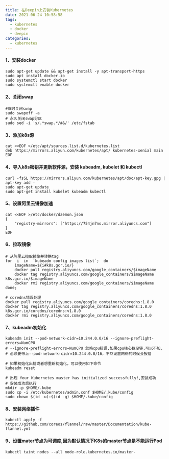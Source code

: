 ```yaml
---
title: 在Deepin上安装Kubernetes
date: 2021-06-24 10:58:58
tags:
  - kubernetes
  - docker
  - deepin
categories:
  - kubernetes
---
```


#### 1、安装docker

```shell
sudo apt-get update && apt-get install -y apt-transport-https
sudo apt install docker.io
sudo systemctl start docker
sudo systemctl enable docker
```

#### 2、关闭swap

```
#临时关闭swap
sudo swapoff -a
# 永久关闭swap分区
sudo sed -i 's/.*swap.*/#&/' /etc/fstab
```

#### 3、添加k8s源

```
cat <<EOF >/etc/apt/sources.list.d/kubernetes.list
deb https://mirrors.aliyun.com/kubernetes/apt/ kubernetes-xenial main
EOF
```

#### 4、导入k8s密钥并更新软件源，安装 kubeadm, kubelet 和 kubectl

```shell
curl -fsSL https://mirrors.aliyun.com/kubernetes/apt/doc/apt-key.gpg | apt-key add -
sudo apt-get update
sudo apt-get install kubelet kubeadm kubectl
```

#### 5、设置阿里云镜像加速

```
cat <<EOF >/etc/docker/daemon.json
{
    "registry-mirrors": ["https://754jn7no.mirror.aliyuncs.com"]
}
EOF
```

#### 6、拉取镜像

```
# 从阿里云拉取镜像并转换tag
for  i  in  `kubeadm config images list`;  do
    imageName=${i#k8s.gcr.io/}
    docker pull registry.aliyuncs.com/google_containers/$imageName
    docker tag registry.aliyuncs.com/google_containers/$imageName k8s.gcr.io/$imageName
    docker rmi registry.aliyuncs.com/google_containers/$imageName
done;

# coredns错误处理
docker pull registry.aliyuncs.com/google_containers/coredns:1.8.0
docker tag registry.aliyuncs.com/google_containers/coredns:1.8.0 k8s.gcr.io/coredns/coredns:v1.8.0
docker rmi registry.aliyuncs.com/google_containers/coredns:1.8.0
```

#### 7、kubeadm初始化

```shell
kubeadm init --pod-network-cidr=10.244.0.0/16 --ignore-preflight-errors=NumCPU 
# --ignore-preflight-errors=NumCPU 忽略cpu错误,如果cpu核心数足够,可以不加.
# 必须要带上--pod-network-cidr=10.244.0.0/16，不然设置网络的时候会报错

# 如果初始化出错或者想重新初始化，可以使用如下命令
kubeadm reset

# 出现 Your Kubernetes master has initialized successfully!,安装成功
# 安装成功后执行
mkdir -p $HOME/.kube
sudo cp -i /etc/kubernetes/admin.conf $HOME/.kube/config
sudo chown $(id -u):$(id -g) $HOME/.kube/config

```

#### 8、安装网络插件

```shell
kubectl apply -f https://github.com/coreos/flannel/raw/master/Documentation/kube-flannel.yml
```

#### 9、设置mater节点为可调度,因为默认情况下K8s的master节点是不能运行Pod

```shell
kubectl taint nodes --all node-role.kubernetes.io/master-
```

